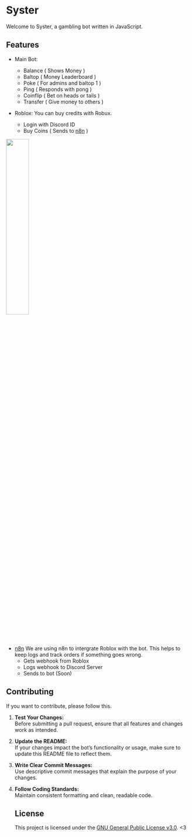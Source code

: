 # Syster

Welcome to Syster, a gambling bot written in JavaScript. 

## Features 
- Main Bot:
  - Balance ( Shows Money )
  - Baltop ( Money Leaderboard )
  - Poke ( For admins and baltop 1 )
  - Ping ( Responds with pong )
  - Coinflip ( Bet on heads or tails )
  - Transfer ( Give money to others )

- Roblox:
  You can buy credits with Robux.
  - Login with Discord ID
  - Buy Coins ( Sends to [n8n](https://github.com/n8n-io/n8n) )

<img src="https://github.com/user-attachments/assets/c740f655-f380-4028-a501-a90b7e57e4ff" width="35%" border="0"></img>

- [n8n](https://github.com/n8n-io/n8n)
  We are using n8n to intergrate Roblox with the bot. This helps to keep logs and track orders if something goes wrong.
  - Gets webhook from Roblox
  - Logs webhook to Discord Server
  - Sends to bot (Soon)

## Contributing  
If you want to contribute, please follow this. 

1. **Test Your Changes:**  
   Before submitting a pull request, ensure that all features and changes work as intended.  

2. **Update the README:**  
   If your changes impact the bot’s functionality or usage, make sure to update this README file to reflect them.  

3. **Write Clear Commit Messages:**  
   Use descriptive commit messages that explain the purpose of your changes.  

4. **Follow Coding Standards:**  
   Maintain consistent formatting and clean, readable code.

   ## License
   This project is licensed under the [GNU General Public License v3.0](LICENSE). <3
